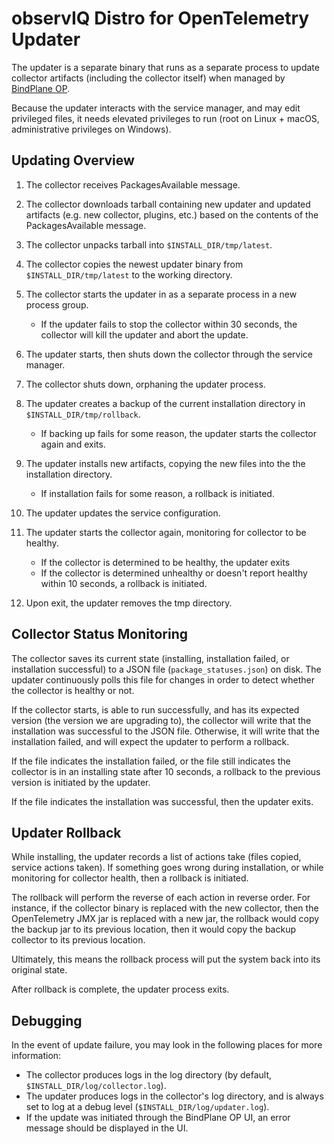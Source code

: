 # observIQ Distro for OpenTelemetry Updater

The updater is a separate binary that runs as a separate process to update collector artifacts (including the collector itself) when managed by [BindPlane OP](https://github.com/observIQ/bindplane-op).

Because the updater interacts with the service manager, and may edit privileged files, it needs elevated privileges to run (root on Linux + macOS, administrative privileges on Windows).

## Updating Overview

1. The collector receives PackagesAvailable message.
2. The collector downloads tarball containing new updater and updated artifacts (e.g. new collector, plugins, etc.) based on the contents of the PackagesAvailable message.
3. The collector unpacks tarball into `$INSTALL_DIR/tmp/latest`.
4. The collector copies the newest updater binary from `$INSTALL_DIR/tmp/latest` to the working directory.
5. The collector starts the updater in as a separate process in a new process group.
   * If the updater fails to stop the collector within 30 seconds, the collector will kill the updater and abort the update. 

6. The updater starts, then shuts down the collector through the service manager.
7. The collector shuts down, orphaning the updater process.
8. The updater creates a backup of the current installation directory in `$INSTALL_DIR/tmp/rollback`.
   * If backing up fails for some reason, the updater starts the collector again and exits.
9. The updater installs new artifacts, copying the new files into the the installation directory.
   * If installation fails for some reason, a rollback is initiated.
10. The updater updates the service configuration.
11. The updater starts the collector again, monitoring for collector to be healthy.
    * If the collector is determined to be healthy, the updater exits
    * If the collector is determined unhealthy or doesn't report healthy within 10 seconds, a rollback is initiated. 
12. Upon exit, the updater removes the tmp directory.

## Collector Status Monitoring
The collector saves its current state (installing, installation failed, or installation successful) to a JSON file (`package_statuses.json`) on disk. The updater continuously polls this file for changes in order to detect whether the collector is healthy or not. 

If the collector starts, is able to run successfully, and has its expected version (the version we are upgrading to), the collector will write that the installation was successful to the JSON file. Otherwise, it will write that the installation failed, and will expect the updater to perform a rollback.

If the file indicates the installation failed, or the file still indicates the collector is in an installing state after 10 seconds, a rollback to the previous version is initiated by the updater.

If the file indicates the installation was successful, then the updater exits.

## Updater Rollback
While installing, the updater records a list of actions take (files copied, service actions taken). If something goes wrong during installation, or while monitoring for collector health, then a rollback is initiated.

The rollback will perform the reverse of each action in reverse order. For instance, if the collector binary is replaced with the new collector, then the OpenTelemetry JMX jar is replaced with a new jar, the rollback would copy the backup jar to its previous location, then it would copy the backup collector to its previous location.

Ultimately, this means the rollback process will put the system back into its original state.

After rollback is complete, the updater process exits.

## Debugging
In the event of update failure, you may look in the following places for more information:

* The collector produces logs in the log directory (by default, `$INSTALL_DIR/log/collector.log`).
* The updater produces logs in the collector's log directory, and is always set to log at a debug level (`$INSTALL_DIR/log/updater.log`).
* If the update was initiated through the BindPlane OP UI, an error message should be displayed in the UI.
